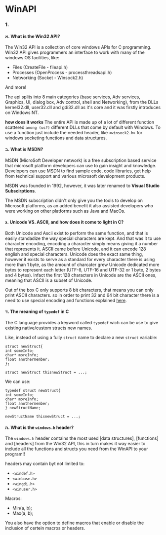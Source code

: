 # WinAPI

### 1.

#### א. What is the Win32 API?

The Win32 API is a collection of core windows APIs for C programming. Win32 API gives programmers an interface to work with many of the windows OS facilities, like:

* Files         (CreateFile - fileapi.h)
* Processes     (OpenProcess - processthreadsapi.h)
* Networking    (Socket - Winsock2.h)

And more!

The api splits into 8 main categories (base services, Adv services, Graphics, UI, dialog box, Adv control, shell and Networking), from the DLLs kernel32.dll, user32.dll and gdi32.dll as it's core and it was firstly introduces on Windows NT.

**how does it works**
The entire API is made up of a lot of different function scattered `among (us?)` different DLLs that come by default with Windows. To use a function just include the needed header, like `<winsock2.h>` for windows socketing functions and data structures.

 
#### ב. What is MSDN?

MSDN (MicroSoft Developer network) is a free subscription based service that microsoft platform developers can use to gain insight and knowledge. Developers can use MSDN to find sample code, code libraries, get help from technical support and various microsoft development products.

MSDN was founded in 1992, however, it was later renamed to **Visual Studio Subscirptions**.

The MSDN subscription didn't only give you the tools to develop on Microsoft platforms, as an added benefit it also assisted developers who were working on other platforms such as Java and MacOs.


#### ג. Unicode VS. ASCII, and how does it come to light in C?

Both Unicode and Ascii exist to perform the same function, and that is easily standadize the way special characters are kept. And that was it to use character encoding, encoding a character simply means giving it a number that represents it. ASCII came before Unicode, and it can encode 128 english and special characters. Unicode does the exact same thing, however it exists to serve as a standard for every character there is using more than 1 byte, as the amount of charcater grew Unicode dedicated more bytes to represent each letter (UTF-8, UTF-16 and UTF-32 or 1 byte, 2 bytes and 4 bytes). Infact the first 128 characters in Unicode are the ASCII ones, meaning that ASCII is a subset of Unicode.

Out of the box C only supports 8 bit characters, that means you can only print ASCII characters. so in order to print 32 and 64 bit character there is a need to use special encoding and functions explained [here](https://linuxhint.com/unicode-c/#:~:text=Unicode%20in%20C%201%20Syntax:%20To%20print%20a,We%20discussed%20about%20unicoding%20in%20this%20article.%20).


#### ד. The meaning of `typedef` in C
The C language provides a keyword called `typedef` wich can be use to give existing native/custom structs new names. 

Like, instead of using a fully `struct` name to declare a new `struct` variable:
```
struct newStruct{
int someInfo;
char* moreInfo;
float anothermember;
};

struct newStruct thisnewStruct = ...;
```

We can use:
```
typedef struct newStruct{
int someInfo;
char* moreInfo;
float anothermember;
} newStructName;

newStructName thisnewStruct = ...;
```


#### ה. What is the `windows.h` header?
The `windows.h` header contains the most used [data structures], [functions] and [headers] from the Win32 API, this in turn makes it way easier to include all the functions and structs you need from the WinAPI to your program!!

headers may contain byt not limited to:
* `<windef.h>`
* `<winbase.h>`
* `<wingdi.h>`
* `<winuser.h>`

Macros:
* Min(a, b);
* Max(a, b);

You also have the option to define macros that enable or disable the inclusion of certein macros or headers.
